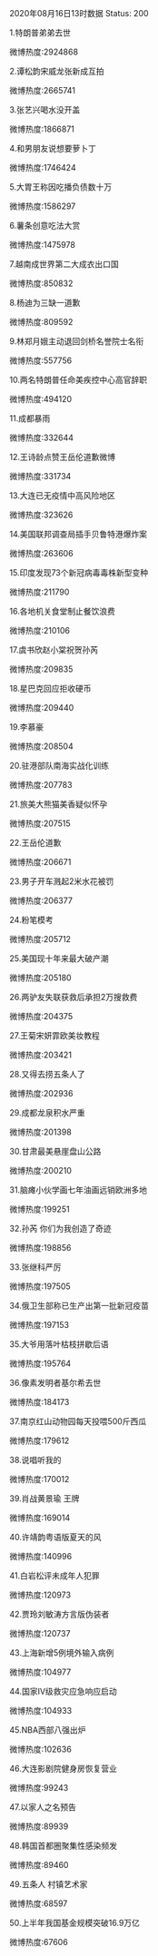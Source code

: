 2020年08月16日13时数据
Status: 200

1.特朗普弟弟去世

微博热度:2924868

2.谭松韵宋威龙张新成互拍

微博热度:2665741

3.张艺兴喝水没开盖

微博热度:1866871

4.和男朋友说想要萝卜丁

微博热度:1746424

5.大胃王称因吃播负债数十万

微博热度:1586297

6.薯条创意吃法大赏

微博热度:1475978

7.越南成世界第二大成衣出口国

微博热度:850832

8.杨迪为三缺一道歉

微博热度:809592

9.林郑月娥主动退回剑桥名誉院士名衔

微博热度:557756

10.两名特朗普任命美疾控中心高官辞职

微博热度:494120

11.成都暴雨

微博热度:332644

12.王诗龄点赞王岳伦道歉微博

微博热度:331734

13.大连已无疫情中高风险地区

微博热度:323626

14.美国联邦调查局插手贝鲁特港爆炸案

微博热度:263606

15.印度发现73个新冠病毒毒株新型变种

微博热度:211790

16.各地机关食堂制止餐饮浪费

微博热度:210106

17.虞书欣赵小棠祝贺孙芮

微博热度:209835

18.星巴克回应拒收硬币

微博热度:209440

19.李慕豪

微博热度:208504

20.驻港部队南海实战化训练

微博热度:207783

21.旅美大熊猫美香疑似怀孕

微博热度:207515

22.王岳伦道歉

微博热度:206671

23.男子开车溅起2米水花被罚

微博热度:206377

24.粉笔模考

微博热度:205712

25.美国现十年来最大破产潮

微博热度:205180

26.两驴友失联获救后承担2万搜救费

微博热度:204375

27.王菊宋妍霏欧美妆教程

微博热度:203421

28.又得去捞五条人了

微博热度:202936

29.成都龙泉积水严重

微博热度:201398

30.甘肃最美悬崖盘山公路

微博热度:200210

31.脑瘫小伙学画七年油画远销欧洲多地

微博热度:199251

32.孙芮 你们为我创造了奇迹

微博热度:198856

33.张继科严厉

微博热度:197505

34.俄卫生部称已生产出第一批新冠疫苗

微博热度:197153

35.大爷用落叶枯枝拼歇后语

微博热度:195764

36.像素发明者基尔希去世

微博热度:184173

37.南京红山动物园每天投喂500斤西瓜

微博热度:179612

38.说唱听我的

微博热度:170012

39.肖战黄景瑜 王牌

微博热度:169014

40.许靖韵粤语版夏天的风

微博热度:140996

41.白岩松评未成年人犯罪

微博热度:120973

42.贾玲刘敏涛方言版伪装者

微博热度:120737

43.上海新增5例境外输入病例

微博热度:104977

44.国家Ⅳ级救灾应急响应启动

微博热度:104933

45.NBA西部八强出炉

微博热度:102636

46.大连影剧院健身房恢复营业

微博热度:99243

47.以家人之名预告

微博热度:89939

48.韩国首都圈聚集性感染频发

微博热度:89460

49.五条人 村镇艺术家

微博热度:68597

50.上半年我国基金规模突破16.9万亿

微博热度:67606

